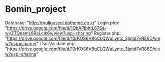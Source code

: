 # Bomin_project

Database: "http://ryuliguseul.dothome.co.kr"
Login.php: "https://drive.google.com/file/d/1QbAPjbhtL67Sa-wvZTQeamL8RaLcIk6y/view?usp=sharing"
Register.php: "https://drive.google.com/file/d/10rKOS6V8qCLQWuLyntc_3jqtid7yR86D/view?usp=sharing"
UserValidate.php: "https://drive.google.com/file/d/10rKOS6V8qCLQWuLyntc_3jqtid7yR86D/view?usp=sharing"

